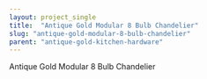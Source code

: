 ```yaml
---
layout: project_single
title:  "Antique Gold Modular 8 Bulb Chandelier"
slug: "antique-gold-modular-8-bulb-chandelier"
parent: "antique-gold-kitchen-hardware"
---
```

Antique Gold Modular 8 Bulb Chandelier